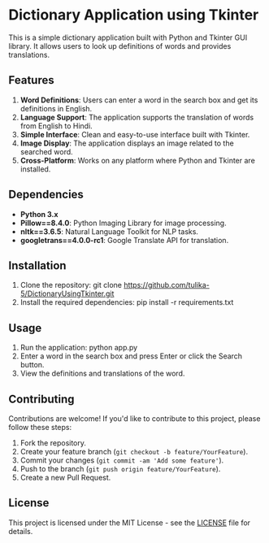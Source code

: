 # Dictionary Application using Tkinter

This is a simple dictionary application built with Python and Tkinter GUI library. It allows users to look up definitions of words and provides translations.

## Features

1. **Word Definitions**: Users can enter a word in the search box and get its definitions in English.
2. **Language Support**: The application supports the translation of words from English to Hindi.
3. **Simple Interface**: Clean and easy-to-use interface built with Tkinter.
4. **Image Display**: The application displays an image related to the searched word.
5. **Cross-Platform**: Works on any platform where Python and Tkinter are installed.

## Dependencies

- **Python 3.x**
- **Pillow==8.4.0**: Python Imaging Library for image processing.
- **nltk==3.6.5**: Natural Language Toolkit for NLP tasks.
- **googletrans==4.0.0-rc1**: Google Translate API for translation.

## Installation

1. Clone the repository: git clone https://github.com/tulika-5/DictionaryUsingTkinter.git
2. Install the required dependencies: pip install -r requirements.txt

## Usage

1. Run the application: python app.py
2. Enter a word in the search box and press Enter or click the Search button.
3. View the definitions and translations of the word.

## Contributing

Contributions are welcome! If you'd like to contribute to this project, please follow these steps:

1. Fork the repository.
2. Create your feature branch (`git checkout -b feature/YourFeature`).
3. Commit your changes (`git commit -am 'Add some feature'`).
4. Push to the branch (`git push origin feature/YourFeature`).
5. Create a new Pull Request.

## License

This project is licensed under the MIT License - see the [LICENSE](LICENSE) file for details.








